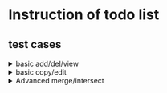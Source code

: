 # Instruction of todo list

## test cases

<details>
<summary>basic add/del/view</summary>

```
build_li First
add First task1 test 0
add First task2 test 1
add First task3 test 0
prall First
swId First 2 3
add First new nothing 0
prall First
chg First 4 comp 1
sort First name
prall First
sort First cate
prall First
sort First comp 1
prall First
sort First name 0
prall First
filter First test
prall First-test
rm First-test cate test
rm First name new
rm First id 4
prall First
prall First-test
rm First list
add First task again 1
add First-test task again 1
prall First-test
```
</details>

<details>
<summary>basic copy/edit</summary>

```
build_li a
add a new task 1
cpy a b
prall b
chg b 1 name newname
chg b 1 cate newtask
chg b 1 comp 0
chgli b newb
prall newb
```
</details>

<details>
<summary>Advanced merge/intersect</summary>

```
build_li a
add a task1 norm 1
add a task1 norm 0
add a task2 emer 1
cpy a b
add b task no 0
merge a b merged
inter a b intersect
prall a
prall b
prall merged
prall intersect
```
</details>
